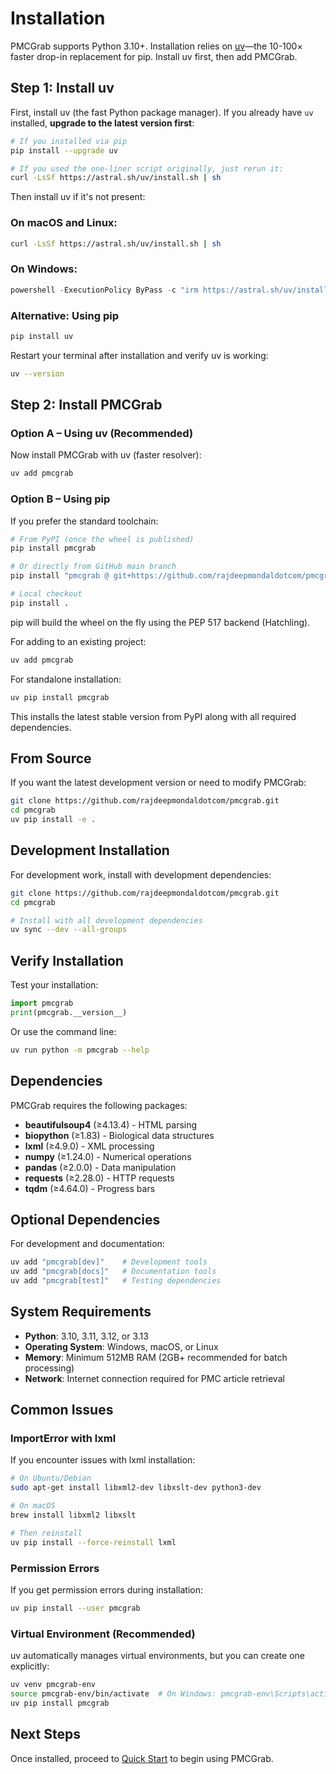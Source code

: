 # Installation

PMCGrab supports Python 3.10+. Installation relies on [uv](https://github.com/astral-sh/uv)—the 10-100× faster drop-in replacement for pip. Install uv first, then add PMCGrab.

## Step 1: Install uv

First, install uv (the fast Python package manager).
If you already have `uv` installed, **upgrade to the latest version first**:

```bash
# If you installed via pip
pip install --upgrade uv

# If you used the one-liner script originally, just rerun it:
curl -LsSf https://astral.sh/uv/install.sh | sh
```

Then install uv if it's not present:

### On macOS and Linux:

```bash
curl -LsSf https://astral.sh/uv/install.sh | sh
```

### On Windows:

```powershell
powershell -ExecutionPolicy ByPass -c "irm https://astral.sh/uv/install.ps1 | iex"
```

### Alternative: Using pip

```bash
pip install uv
```

Restart your terminal after installation and verify uv is working:

```bash
uv --version
```

## Step 2: Install PMCGrab

### Option A – Using uv (Recommended)

Now install PMCGrab with uv (faster resolver):

```bash
uv add pmcgrab
```

### Option B – Using pip

If you prefer the standard toolchain:

```bash
# From PyPI (once the wheel is published)
pip install pmcgrab

# Or directly from GitHub main branch
pip install "pmcgrab @ git+https://github.com/rajdeepmondaldotcom/pmcgrab.git"

# Local checkout
pip install .
```

pip will build the wheel on the fly using the PEP 517 backend (Hatchling).

For adding to an existing project:

```bash
uv add pmcgrab
```

For standalone installation:

```bash
uv pip install pmcgrab
```

This installs the latest stable version from PyPI along with all required dependencies.

## From Source

If you want the latest development version or need to modify PMCGrab:

```bash
git clone https://github.com/rajdeepmondaldotcom/pmcgrab.git
cd pmcgrab
uv pip install -e .
```

## Development Installation

For development work, install with development dependencies:

```bash
git clone https://github.com/rajdeepmondaldotcom/pmcgrab.git
cd pmcgrab

# Install with all development dependencies
uv sync --dev --all-groups
```

## Verify Installation

Test your installation:

```python
import pmcgrab
print(pmcgrab.__version__)
```

Or use the command line:

```bash
uv run python -m pmcgrab --help
```

## Dependencies

PMCGrab requires the following packages:

- **beautifulsoup4** (≥4.13.4) - HTML parsing
- **biopython** (≥1.83) - Biological data structures
- **lxml** (≥4.9.0) - XML processing
- **numpy** (≥1.24.0) - Numerical operations
- **pandas** (≥2.0.0) - Data manipulation
- **requests** (≥2.28.0) - HTTP requests
- **tqdm** (≥4.64.0) - Progress bars

## Optional Dependencies

For development and documentation:

```bash
uv add "pmcgrab[dev]"    # Development tools
uv add "pmcgrab[docs]"   # Documentation tools
uv add "pmcgrab[test]"   # Testing dependencies
```

## System Requirements

- **Python**: 3.10, 3.11, 3.12, or 3.13
- **Operating System**: Windows, macOS, or Linux
- **Memory**: Minimum 512MB RAM (2GB+ recommended for batch processing)
- **Network**: Internet connection required for PMC article retrieval

## Common Issues

### ImportError with lxml

If you encounter issues with lxml installation:

```bash
# On Ubuntu/Debian
sudo apt-get install libxml2-dev libxslt-dev python3-dev

# On macOS
brew install libxml2 libxslt

# Then reinstall
uv pip install --force-reinstall lxml
```

### Permission Errors

If you get permission errors during installation:

```bash
uv pip install --user pmcgrab
```

### Virtual Environment (Recommended)

uv automatically manages virtual environments, but you can create one explicitly:

```bash
uv venv pmcgrab-env
source pmcgrab-env/bin/activate  # On Windows: pmcgrab-env\Scripts\activate
uv pip install pmcgrab
```

## Next Steps

Once installed, proceed to [Quick Start](quick-start.md) to begin using PMCGrab.
